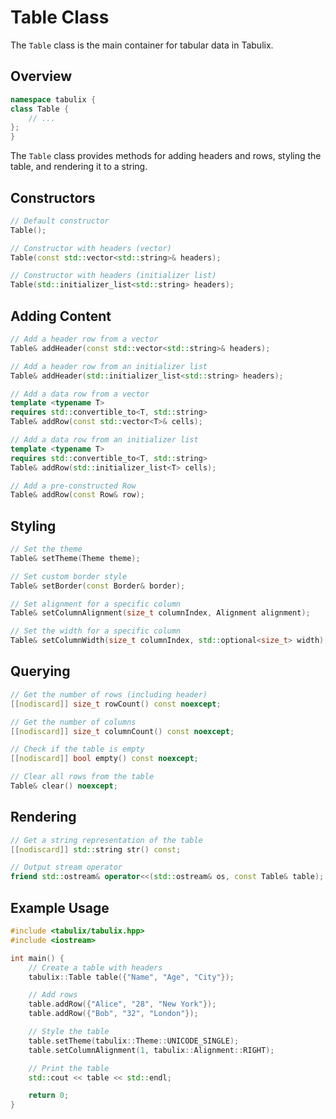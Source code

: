 # Table Class

The `Table` class is the main container for tabular data in Tabulix.

## Overview

```cpp
namespace tabulix {
class Table {
    // ...
};
}
```

The `Table` class provides methods for adding headers and rows, styling the table, and rendering it to a string.

## Constructors

```cpp
// Default constructor
Table();

// Constructor with headers (vector)
Table(const std::vector<std::string>& headers);

// Constructor with headers (initializer list)
Table(std::initializer_list<std::string> headers);
```

## Adding Content

```cpp
// Add a header row from a vector
Table& addHeader(const std::vector<std::string>& headers);

// Add a header row from an initializer list
Table& addHeader(std::initializer_list<std::string> headers);

// Add a data row from a vector
template <typename T>
requires std::convertible_to<T, std::string>
Table& addRow(const std::vector<T>& cells);

// Add a data row from an initializer list
template <typename T>
requires std::convertible_to<T, std::string>
Table& addRow(std::initializer_list<T> cells);

// Add a pre-constructed Row
Table& addRow(const Row& row);
```

## Styling

```cpp
// Set the theme
Table& setTheme(Theme theme);

// Set custom border style
Table& setBorder(const Border& border);

// Set alignment for a specific column
Table& setColumnAlignment(size_t columnIndex, Alignment alignment);

// Set the width for a specific column
Table& setColumnWidth(size_t columnIndex, std::optional<size_t> width);
```

## Querying

```cpp
// Get the number of rows (including header)
[[nodiscard]] size_t rowCount() const noexcept;

// Get the number of columns
[[nodiscard]] size_t columnCount() const noexcept;

// Check if the table is empty
[[nodiscard]] bool empty() const noexcept;

// Clear all rows from the table
Table& clear() noexcept;
```

## Rendering

```cpp
// Get a string representation of the table
[[nodiscard]] std::string str() const;

// Output stream operator
friend std::ostream& operator<<(std::ostream& os, const Table& table);
```

## Example Usage

```cpp
#include <tabulix/tabulix.hpp>
#include <iostream>

int main() {
    // Create a table with headers
    tabulix::Table table({"Name", "Age", "City"});

    // Add rows
    table.addRow({"Alice", "28", "New York"});
    table.addRow({"Bob", "32", "London"});

    // Style the table
    table.setTheme(tabulix::Theme::UNICODE_SINGLE);
    table.setColumnAlignment(1, tabulix::Alignment::RIGHT);

    // Print the table
    std::cout << table << std::endl;

    return 0;
}
```
